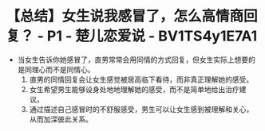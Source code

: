 # 【总结】女生说我感冒了，怎么高情商回复？ - P1 - 楚儿恋爱说 - BV1TS4y1E7A1

-   当女生告诉你她感冒了，直男常常会用同情的方式回复，但女生实际上想要的是同理心而不是同情心。
    1.  直男的同情回复会让女生感觉被居高临下看待，而非真正理解她的感受。
    2.  女生希望男生能够设身处地地理解她的感受，而不是简单地给出治疗建议。
    3.  通过描述自己感冒时的不舒服感受，男生可以让女生感到被理解和关心，从而加深彼此关系。